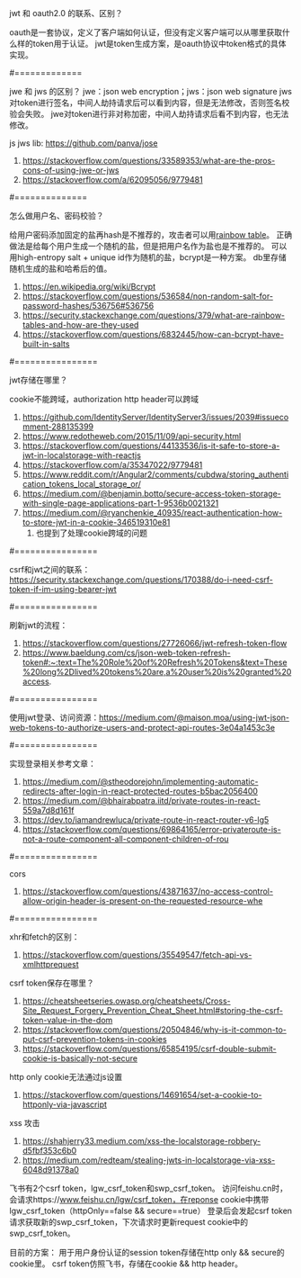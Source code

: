 jwt 和 oauth2.0 的联系、区别？

oauth是一套协议，定义了客户端如何认证，但没有定义客户端可以从哪里获取什么样的token用于认证。
jwt是token生成方案，是oauth协议中token格式的具体实现。

#=============

jwe 和 jws 的区别？
jwe：json web encryption；jws：json web signature
jws对token进行签名，中间人劫持请求后可以看到内容，但是无法修改，否则签名校验会失败。
jwe对token进行非对称加密，中间人劫持请求后看不到内容，也无法修改。

js jws lib: https://github.com/panva/jose

1. https://stackoverflow.com/questions/33589353/what-are-the-pros-cons-of-using-jwe-or-jws
2. https://stackoverflow.com/a/62095056/9779481

#==============

怎么做用户名、密码校验？

给用户密码添加固定的盐再hash是不推荐的，攻击者可以用[rainbow table](https://en.wikipedia.org/wiki/Rainbow_table)。
正确做法是给每个用户生成一个随机的盐，但是把用户名作为盐也是不推荐的。
可以用high-entropy salt + unique id作为随机的盐，bcrypt是一种方案。
db里存储随机生成的盐和哈希后的值。

1. https://en.wikipedia.org/wiki/Bcrypt
2. https://stackoverflow.com/questions/536584/non-random-salt-for-password-hashes/536756#536756
3. https://security.stackexchange.com/questions/379/what-are-rainbow-tables-and-how-are-they-used
4. https://stackoverflow.com/questions/6832445/how-can-bcrypt-have-built-in-salts

#================

jwt存储在哪里？

cookie不能跨域，authorization http header可以跨域

1. https://github.com/IdentityServer/IdentityServer3/issues/2039#issuecomment-288135399
2. https://www.redotheweb.com/2015/11/09/api-security.html
3. https://stackoverflow.com/questions/44133536/is-it-safe-to-store-a-jwt-in-localstorage-with-reactjs
5. https://stackoverflow.com/a/35347022/9779481
6. https://www.reddit.com/r/Angular2/comments/cubdwa/storing_authentication_tokens_local_storage_or/
7. https://medium.com/@benjamin.botto/secure-access-token-storage-with-single-page-applications-part-1-9536b0021321
8. https://medium.com/@ryanchenkie_40935/react-authentication-how-to-store-jwt-in-a-cookie-346519310e81
   1. 也提到了处理cookie跨域的问题

#================

csrf和jwt之间的联系：https://security.stackexchange.com/questions/170388/do-i-need-csrf-token-if-im-using-bearer-jwt

#================

刷新jwt的流程：

1. https://stackoverflow.com/questions/27726066/jwt-refresh-token-flow
2. https://www.baeldung.com/cs/json-web-token-refresh-token#:~:text=The%20Role%20of%20Refresh%20Tokens&text=These%20long%2Dlived%20tokens%20are,a%20user%20is%20granted%20access.

#================

使用jwt登录、访问资源：https://medium.com/@maison.moa/using-jwt-json-web-tokens-to-authorize-users-and-protect-api-routes-3e04a1453c3e

#================

实现登录相关参考文章：
1. https://medium.com/@stheodorejohn/implementing-automatic-redirects-after-login-in-react-protected-routes-b5bac2056400
2. https://medium.com/@bhairabpatra.iitd/private-routes-in-react-559a7d8d161f
3. https://dev.to/iamandrewluca/private-route-in-react-router-v6-lg5
4. https://stackoverflow.com/questions/69864165/error-privateroute-is-not-a-route-component-all-component-children-of-rou

#================

cors
1. https://stackoverflow.com/questions/43871637/no-access-control-allow-origin-header-is-present-on-the-requested-resource-whe

#================

xhr和fetch的区别：
1. https://stackoverflow.com/questions/35549547/fetch-api-vs-xmlhttprequest


csrf token保存在哪里？
1. https://cheatsheetseries.owasp.org/cheatsheets/Cross-Site_Request_Forgery_Prevention_Cheat_Sheet.html#storing-the-csrf-token-value-in-the-dom
2. https://stackoverflow.com/questions/20504846/why-is-it-common-to-put-csrf-prevention-tokens-in-cookies
3. https://stackoverflow.com/questions/65854195/csrf-double-submit-cookie-is-basically-not-secure


http only cookie无法通过js设置
1. https://stackoverflow.com/questions/14691654/set-a-cookie-to-httponly-via-javascript


xss 攻击
1. https://shahjerry33.medium.com/xss-the-localstorage-robbery-d5fbf353c6b0
2. https://medium.com/redteam/stealing-jwts-in-localstorage-via-xss-6048d91378a0


飞书有2个csrf token，lgw_csrf_token和swp_csrf_token。
访问feishu.cn时，会请求https://www.feishu.cn/lgw/csrf_token，在reponse cookie中携带lgw_csrf_token（httpOnly==false && secure==true）
登录后会发起csrf token请求获取新的swp_csrf_token，下次请求时更新request cookie中的swp_csrf_token。


目前的方案：
用于用户身份认证的session token存储在http only && secure的cookie里。
csrf token仿照飞书，存储在cookie && http header。
